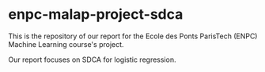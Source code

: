 # enpc-malap-project-sdca

This is the repository of our report for the Ecole des Ponts ParisTech (ENPC) Machine Learning course's project.

Our report focuses on SDCA for logistic regression.
